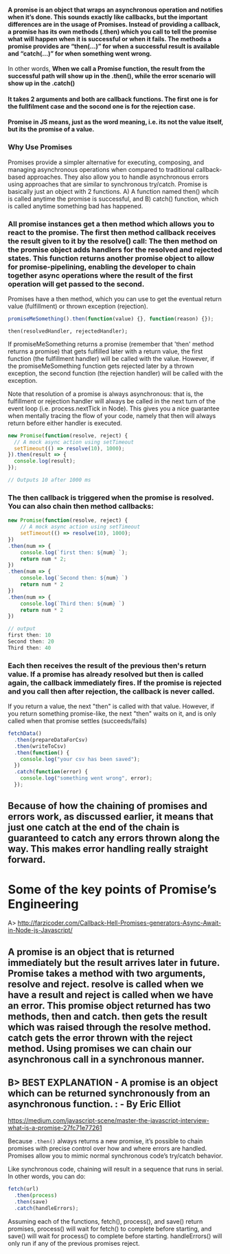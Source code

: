 #### A promise is an object that wraps an asynchronous operation and notifies when it’s done. This sounds exactly like callbacks, but the important differences are in the usage of Promises. Instead of providing a callback, a promise has its own methods (.then) which you call to tell the promise what will happen when it is successful or when it fails. The methods a promise provides are “then(…)” for when a successful result is available and “catch(…)” for when something went wrong.

In other words, **When we call a Promise function, the result from the successful path will show up in the .then(), while the error scenario will show up in the .catch()**

#### It takes 2 arguments and both are callback functions. The first one is for the fullfilment case and the socond one is for the rejection case.

#### Promise in JS means, just as the word meaning, i.e. its not the value itself, but its the promise of a value.

### Why Use Promises

Promises provide a simpler alternative for executing, composing, and managing asynchronous operations when compared to traditional callback-based approaches. They also allow you to handle asynchronous errors using approaches that are similar to synchronous try/catch.
Promise is basically just an object with 2 functions. A) A function named then() whcih is called anytime the promise is successful, and B) catch() function, which is called anytime something bad has happened.

### All promise instances get a then method which allows you to react to the promise. The first then method callback receives the result given to it by the resolve() call: The then method on the promise object adds handlers for the resolved and rejected states. This function returns another promise object to allow for promise-pipelining, enabling the developer to chain together async operations where the result of the first operation will get passed to the second.

Promises have a then method, which you can use to get the eventual return value (fulfillment) or thrown exception (rejection).

```js
promiseMeSomething().then(function(value) {}, function(reason) {});
```

`then(resolvedHandler, rejectedHandler);`

If promiseMeSomething returns a promise (remember that 'then' method returns a promise) that gets fulfilled later with a return value, the first function (the fulfillment handler) will be called with the value. However, if the promiseMeSomething function gets rejected later by a thrown exception, the second function (the rejection handler) will be called with the exception.

Note that resolution of a promise is always asynchronous: that is, the fulfillment or rejection handler will always be called in the next turn of the event loop (i.e. process.nextTick in Node). This gives you a nice guarantee when mentally tracing the flow of your code, namely that then will always return before either handler is executed.

```js
new Promise(function(resolve, reject) {
  // A mock async action using setTimeout
  setTimeout(() => resolve(10), 1000);
}).then(result => {
  console.log(result);
});

// Outputs 10 after 1000 ms
```

### The then callback is triggered when the promise is resolved. You can also chain then method callbacks:

```js
new Promise(function(resolve, reject) {
	// A mock async action using setTimeout
	setTimeout(() => resolve(10), 1000);
})
.then(num => {
    console.log(`first then: ${num} `);
    return num * 2;
})
.then(num => {
    console.log(`Second then: ${num} `)
    return num * 2
})
.then(num => {
    console.log(`Third then: ${num} `)
    return num * 2
})

// output
first then: 10
Second then: 20
Third then: 40

```

### Each then receives the result of the previous then's return value. If a promise has already resolved but then is called again, the callback immediately fires. If the promise is rejected and you call then after rejection, the callback is never called.

If you return a value, the next "then" is called with that value. However, if you return something promise-like, the next "then" waits on it, and is only called when that promise settles (succeeds/fails)

```js
fetchData()
  .then(prepareDataForCsv)
  .then(writeToCsv)
  .then(function() {
    console.log("your csv has been saved");
  })
  .catch(function(error) {
    console.log("something went wrong", error);
  });
```

## Because of how the chaining of promises and errors work, as discussed earlier, it means that just one catch at the end of the chain is guaranteed to catch any errors thrown along the way. This makes error handling really straight forward.

# Some of the key points of Promise’s Engineering

A> http://farzicoder.com/Callback-Hell-Promises-generators-Async-Await-in-Node-js-Javascript/

## A promise is an object that is returned immediately but the result arrives later in future. Promise takes a method with two arguments, resolve and reject. resolve is called when we have a result and reject is called when we have an error. This promise object returned has two methods, then and catch. then gets the result which was raised through the resolve method. catch gets the error thrown with the reject method. Using promises we can chain our asynchronous call in a synchronous manner.

## B> BEST EXPLANATION - A promise is an object which can be returned synchronously from an asynchronous function. : - By Eric Elliot

https://medium.com/javascript-scene/master-the-javascript-interview-what-is-a-promise-27fc71e77261

Because `.then()` always returns a new promise, it’s possible to chain promises with precise control over how and where errors are handled. Promises allow you to mimic normal synchronous code’s try/catch behavior.

Like synchronous code, chaining will result in a sequence that runs in serial. In other words, you can do:

```js
fetch(url)
  .then(process)
  .then(save)
  .catch(handleErrors);
```

Assuming each of the functions, fetch(), process(), and save() return promises, process() will wait for fetch() to complete before starting, and save() will wait for process() to complete before starting. handleErrors() will only run if any of the previous promises reject.
